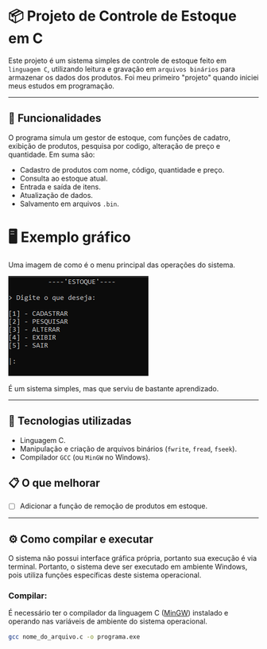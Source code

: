# 📦 Projeto de Controle de Estoque em C

Este projeto é um sistema simples de controle de estoque feito em `linguagem C`, utilizando leitura e gravação em `arquivos binários` para armazenar os dados dos produtos. Foi meu primeiro "projeto" quando iniciei meus estudos em programação. 

---

## 🚀 Funcionalidades

O programa simula um gestor de estoque, com funções de cadatro, exibição de produtos, pesquisa por codigo, alteração de preço e quantidade. Em suma são:

- Cadastro de produtos com nome, código, quantidade e preço.
- Consulta ao estoque atual.
- Entrada e saída de itens.
- Atualização de dados.
- Salvamento em arquivos `.bin`.

# 🖥 Exemplo gráfico

Uma imagem de como é o menu principal das operações do sistema.

![imagem do menu](./foto-menu/exemplo-menu.png)

É um sistema simples, mas que serviu de bastante aprendizado.

---

## 🧱 Tecnologias utilizadas

- Linguagem C.
- Manipulação e criação de arquivos binários (`fwrite`, `fread`, `fseek`).
- Compilador `GCC` (ou `MinGW` no Windows).

## 📋 O que melhorar

- [ ] Adicionar a função de remoção de produtos em estoque.

---

## ⚙️ Como compilar e executar

O sistema não possui interface gráfica própria, portanto sua execução é via terminal. Portanto, o sistema deve ser executado em ambiente Windows, pois utiliza funções específicas deste sistema operacional.

### Compilar:

É necessário ter o compilador da linguagem C ([MinGW](https://sourceforge.net/projects/mingw/)) instalado e operando nas variáveis de ambiente do sistema operacional.

```bash
gcc nome_do_arquivo.c -o programa.exe

